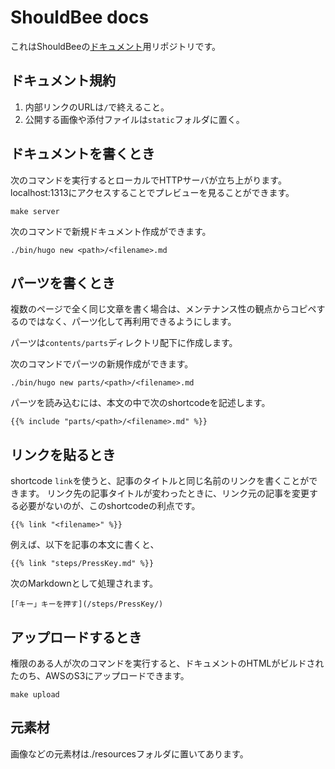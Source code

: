 # ShouldBee docs

これはShouldBeeの[ドキュメント](http://docs.shouldbee.at)用リポジトリです。

## ドキュメント規約

1. 内部リンクのURLは`/`で終えること。
2. 公開する画像や添付ファイルは`static`フォルダに置く。

## ドキュメントを書くとき

次のコマンドを実行するとローカルでHTTPサーバが立ち上がります。localhost:1313にアクセスすることでプレビューを見ることができます。

```
make server
```

次のコマンドで新規ドキュメント作成ができます。

```
./bin/hugo new <path>/<filename>.md
```

## パーツを書くとき

複数のページで全く同じ文章を書く場合は、メンテナンス性の観点からコピペするのではなく、パーツ化して再利用できるようにします。

パーツは`contents/parts`ディレクトリ配下に作成します。

次のコマンドでパーツの新規作成ができます。

```
./bin/hugo new parts/<path>/<filename>.md
```

パーツを読み込むには、本文の中で次のshortcodeを記述します。

```
{{% include "parts/<path>/<filename>.md" %}}
```

## リンクを貼るとき

shortcode `link`を使うと、記事のタイトルと同じ名前のリンクを書くことができます。
リンク先の記事タイトルが変わったときに、リンク元の記事を変更する必要がないのが、このshortcodeの利点です。

```
{{% link "<filename>" %}}
```

例えば、以下を記事の本文に書くと、

```
{{% link "steps/PressKey.md" %}}
```

次のMarkdownとして処理されます。

```
[「キー」キーを押す](/steps/PressKey/)
```

## アップロードするとき

権限のある人が次のコマンドを実行すると、ドキュメントのHTMLがビルドされたのち、AWSのS3にアップロードできます。

```
make upload
```

## 元素材

画像などの元素材は./resourcesフォルダに置いてあります。

